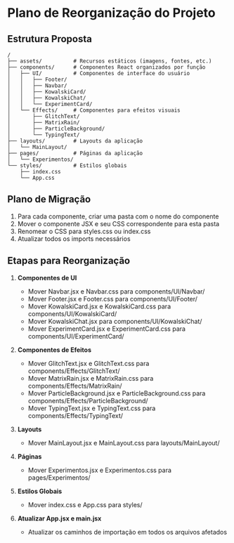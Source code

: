 # Plano de Reorganização do Projeto

## Estrutura Proposta
```
/
├── assets/          # Recursos estáticos (imagens, fontes, etc.)
├── components/      # Componentes React organizados por função
│   ├── UI/          # Componentes de interface do usuário
│   │   ├── Footer/
│   │   ├── Navbar/
│   │   ├── KowalskiCard/
│   │   ├── KowalskiChat/
│   │   └── ExperimentCard/
│   └── Effects/     # Componentes para efeitos visuais
│       ├── GlitchText/
│       ├── MatrixRain/
│       ├── ParticleBackground/
│       └── TypingText/
├── layouts/         # Layouts da aplicação
│   └── MainLayout/
├── pages/           # Páginas da aplicação
│   └── Experimentos/
└── styles/          # Estilos globais
    ├── index.css
    └── App.css
```

## Plano de Migração

1. Para cada componente, criar uma pasta com o nome do componente
2. Mover o componente JSX e seu CSS correspondente para esta pasta
3. Renomear o CSS para styles.css ou index.css
4. Atualizar todos os imports necessários

## Etapas para Reorganização

1. **Componentes de UI**
   - Mover Navbar.jsx e Navbar.css para components/UI/Navbar/
   - Mover Footer.jsx e Footer.css para components/UI/Footer/
   - Mover KowalskiCard.jsx e KowalskiCard.css para components/UI/KowalskiCard/
   - Mover KowalskiChat.jsx para components/UI/KowalskiChat/
   - Mover ExperimentCard.jsx e ExperimentCard.css para components/UI/ExperimentCard/

2. **Componentes de Efeitos**
   - Mover GlitchText.jsx e GlitchText.css para components/Effects/GlitchText/
   - Mover MatrixRain.jsx e MatrixRain.css para components/Effects/MatrixRain/
   - Mover ParticleBackground.jsx e ParticleBackground.css para components/Effects/ParticleBackground/
   - Mover TypingText.jsx e TypingText.css para components/Effects/TypingText/

3. **Layouts**
   - Mover MainLayout.jsx e MainLayout.css para layouts/MainLayout/

4. **Páginas**
   - Mover Experimentos.jsx e Experimentos.css para pages/Experimentos/

5. **Estilos Globais**
   - Mover index.css e App.css para styles/

6. **Atualizar App.jsx e main.jsx**
   - Atualizar os caminhos de importação em todos os arquivos afetados 